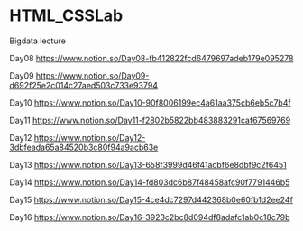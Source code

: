 # HTML_CSSLab 
Bigdata lecture

Day08 https://www.notion.so/Day08-fb412822fcd6479697adeb179e095278

Day09 https://www.notion.so/Day09-d692f25e2c014c27aed503c733e93794

Day10 https://www.notion.so/Day10-90f8006199ec4a61aa375cb6eb5c7b4f

Day11 https://www.notion.so/Day11-f2802b5822bb483883291caf67569769

Day12 https://www.notion.so/Day12-3dbfeada65a84520b3c80f94a9acb63e

Day13 https://www.notion.so/Day13-658f3999d46f41acbf6e8dbf9c2f6451

Day14 https://www.notion.so/Day14-fd803dc6b87f48458afc90f7791446b5

Day15 https://www.notion.so/Day15-4ce4dc7297d442368b0e60fb1d2ee24f

Day16 https://www.notion.so/Day16-3923c2bc8d094df8adafc1ab0c18c79b
